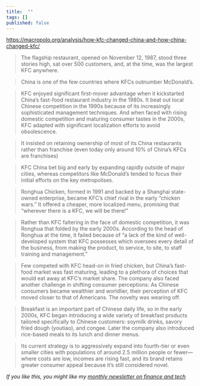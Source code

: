 ```yaml
---
title:  ""  
tags: []
published: false
---
```


https://macropolo.org/analysis/how-kfc-changed-china-and-how-china-changed-kfc/

> The flagship restaurant, opened on November 12, 1987, stood three stories high, sat over 500 customers, and, at the time, was the largest KFC anywhere.

> China is one of the few countries where KFCs outnumber McDonald’s.

> KFC enjoyed significant first-mover advantage when it kickstarted China’s fast-food restaurant industry in the 1980s. It beat out local Chinese competition in the 1990s because of its increasingly sophisticated management techniques. And when faced with rising domestic competition and maturing consumer tastes in the 2000s, KFC adapted with significant localization efforts to avoid obsolescence.

> It insisted on retaining ownership of most of its China restaurants rather than franchise (even today only around 10% of China’s KFCs are franchises)

> KFC China bet big and early by expanding rapidly outside of major cities, whereas competitors like McDonald’s tended to focus their initial efforts on the key metropolises.

> Ronghua Chicken, formed in 1991 and backed by a Shanghai state-owned enterprise, became KFC’s chief rival in the early “chicken wars.” It offered a cheaper, more localized menu, promising that “wherever there is a KFC, we will be there!”

> Rather than KFC faltering in the face of domestic competition, it was Ronghua that folded by the early 2000s. According to the head of Ronghua at the time, it failed because of “a lack of the kind of well-developed system that KFC possesses which oversees every detail of the business, from making the product, to service, to site, to staff training and management.” 

> Few competed with KFC head-on in fried chicken, but China’s fast-food market was fast maturing, leading to a plethora of choices that would eat away at KFC’s market share. The company also faced another challenge in shifting consumer perceptions: As Chinese consumers became wealthier and worldlier, their perception of KFC moved closer to that of Americans. The novelty was wearing off.

> Breakfast is an important part of Chinese daily life, so in the early 2000s, KFC began introducing a wide variety of breakfast products tailored specifically to Chinese customers: soymilk drinks, savory fried dough (youtiao), and congee. Later the company also introduced rice-based meals to its lunch and dinner menus.

> Its current strategy is to aggressively expand into fourth-tier or even smaller cities with populations of around 2.5 million people or fewer—where costs are low, incomes are rising fast, and its brand retains greater consumer appeal because it’s still considered novel.

*If you like this, you might like my [monthly newsletter on finance and tech](https://avoidboringpeople.substack.com/ "ABP")*
